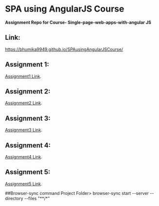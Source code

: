 SPA using AngularJS Course
=======
**Assignment Repo for Course- Single-page-web-apps-with-angular JS**

## Link:
  https://bhumika9949.github.io/SPAusingAngularJSCourse/

## Assignment 1:
[Assignment1 Link](https://bhumika9949.github.io/SPAusingAngularJSCourse/Assignment1/index.html).

## Assignment 2:
[Assignment2 Link](https://bhumika9949.github.io/SPAusingAngularJSCourse/Assignment2/index.html).

## Assignment 3:
[Assignment3 Link](https://bhumika9949.github.io/SPAusingAngularJSCourse/Assignment3/assignment3-starter-code/index.html).

## Assignment 4:
[Assignment4 Link](https://bhumika9949.github.io/SPAusingAngularJSCourse/Assignment4/index.html).

## Assignment 5:
[Assignment5 Link](https://bhumika9949.github.io/SPAusingAngularJSCourse/Assignment5/index.html).

##Browser-sync command
Project Folder> browser-sync start --server --directory --files "**/*"
